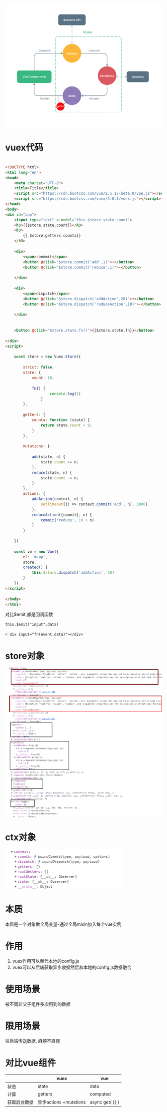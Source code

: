 
![](./img/2.png)


# vuex代码
```html

<!DOCTYPE html>
<html lang="en">
<head>
    <meta charset="UTF-8">
    <title>Title</title>
    <script src="https://cdn.bootcss.com/vue/2.5.17-beta.0/vue.js"></script>
    <script src="https://cdn.bootcss.com/vuex/3.0.1/vuex.js"></script>
</head>
<body>
<div id="app">
    <input type="text" v-model="this.$store.state.count">
    <h3>{{$store.state.count}}</h3>
    <h3>
        {{ $store.getters.counta}}
    </h3>

    <div>
        <span>conmmit</span>
        <button @click="$store.commit('add',1)">+</button>
        <button @click="$store.commit('reduce',1)">-</button>

    </div>

    <div>
        <span>dispatch</span>
        <button @click="$store.dispatch('addAction',20)">+</button>
        <button @click="$store.dispatch('reduceAction',10)">-</button>

    </div>


    <button @click="$store.state.fn()">{{$store.state.fn}}</button>

</div>
<script>

    const store = new Vuex.Store({
   
        strict: false,
        state: {
            count: 10,

            fn() {
                    console.log(1)
                }
        },

        getters: {
            counta: function (state) {
                return state.count + 9;
            }
        },

        mutations: {

            add(state, n) {
                state.count += n;
            },
            reduce(state, n) {
                state.count -= n;
            }
        },
        actions: {
            addAction(context, n) {
                setTimeout(() => context.commit('add', n), 1000)
            },
            reduceAction({commit}, n) {
                commit('reduce', 10 + n)
            }
        }
       
    })

    const vm = new Vue({
        el: '#app',
        store,
        created() {
            this.$store.dispatch('addAction', 20)
        }
    })
</script>

</body>
</html>

```

对比$emit,都是回调函数

```
this.$emit("input",data)

< div input="fn(event,data)"></div>

```


# store对象

![](./img/1.png)

# ctx对象

![](./img/3.png)


# 本质

本质是一个对象做全局变量-通过全局mixin加入每个vue实例


# 作用

1.  vuex作用可以替代本地的config.js
2. vuex可以从后端获取异步收据然后和本地的config.js数据融合

# 使用场景

被不同非父子组件多次用到的数据

# 限用场景

往后端传送数据, 麻烦不直观

# 对比vue组件

|              | vuex                   | vue               |
| ------------ | ---------------------- | ----------------- |
| 状态         | state                  | data              |
| 计算         | getters                | computed          |
| 获取后台数据 | 异步actions +mutations | async get( ){   } |

